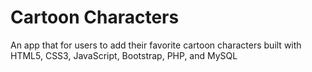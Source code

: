 # Cartoon Characters

An app that for users to add their favorite cartoon characters built with HTML5, CSS3, JavaScript, Bootstrap, PHP, and MySQL
